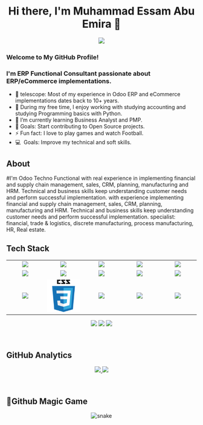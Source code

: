 <body>
  <div align="center">
    <h1> Hi there, I'm Muhammad Essam Abu Emira 👋<a href="#"></h1>
  </div>
<p align="center">
<a href="https://github.com/smuhabdullah"><img src="https://readme-typing-svg.herokuapp.com?lines=Experienced+ERP+Consultant;Financial+Manager;project+management;Product+Owner&center=true&width=500&height=50"></a>

### Welcome to My GitHub Profile!

### I'm  ERP Functional Consultant passionate about ERP/eCommerce implementations.


- 🔭 telescope: Most of my experience in Odoo ERP and eCommerce implementations dates back to 10+ years.
- 👀 During my free time, I enjoy working with studying accounting and studying Programming basics with Python.
- 🌱 I’m currently learning Business Analyst and PMP.
- 💞️ Goals: Start contributing to Open Source projects.
- ⚡  Fun fact: I love to play games and watch Football.
-  💻 &nbsp;Goals: Improve my technical and soft skills. 


## About
#I'm Odoo Techno Functional with real experience in implementing financial and  supply chain management, sales, CRM, planning, manufacturing and HRM. Technical and business skills keep understanding customer needs and perform successful implementation. with experience implementing financial and supply chain management, sales, CRM, planning, manufacturing and HRM. Technical and business skills keep understanding customer needs and perform successful implementation.
specialist: financial, trade & logistics, discrete manufacturing, process manufacturing, HR, Real estate.

 
<h2>Tech Stack</h2>

<table width="100" align='justify-center'>
<tr>

  <td align='center' width="200">
        <img src="https://download.logo.wine/logo/Python_(programming_language)/Python_(programming_language)-Logo.wine.png"  width="100">
    </td>
  <td align='center' width="200">
        <img src="https://www.djangoproject.com/m/img/logos/django-logo-negative.png" width="100">
    </td>
    <td align='center' width="200">
<!--         <img src="https://buttercms.com/static/images/tech_banners/Flask.png" width="100"> -->
	     <img src="https://github.com/mohamedabuemira/mohamedabuemira/assets/58034394/3e54b6b8-a958-455b-a9da-98cce8d34378" width="100">
    </td>

 <td align='center' width="200">
        <img src="https://github.com/mohamedabuemira/mohamedabuemira/assets/58034394/27a7c39c-6c5e-4cec-9110-0de89ebd9d05" width="100">
    </td>
 <td align='center'  width="200">
        <img src="https://github.com/opencv/opencv/wiki/logo/OpenCV_logo_no_text.png" width="100">
    </td>
	
</tr>
 <tr>
   
  
<td align='center'  width="200">
        <img src="https://github.com/mohamedabuemira/mohamedabuemira/assets/58034394/9042153c-74b1-407a-94d9-6e5657b3044c" >
    </td>
	 <td align='center' width="200">
        <img src="https://github.com/mohamedabuemira/mohamedabuemira/assets/58034394/e99ac296-f64c-479c-bf6a-1958c2713e9b" width="100%">
    </td>
  <td align='center'  width="200">
        <img src="https://download.logo.wine/logo/MySQL/MySQL-Logo.wine.png" >
    </td>
<td align='center'  width="200">
        <img src="https://github.com/mohamedabuemira/mohamedabuemira/assets/58034394/64937b04-5c3a-4a46-b3f1-2c2375a27725" >
    </td>
	  
  <td align='center'  width="200">
        <img src="https://github.com/mohamedabuemira/mohamedabuemira/assets/58034394/30d22378-8123-4eea-9a9d-1bfc295a2583" >
    </td>
	

</tr>
<tr>
    <td align='center' width="200">
        <img src="https://upload.wikimedia.org/wikipedia/commons/thumb/3/38/HTML5_Badge.svg/600px-HTML5_Badge.svg.png"  width="100">
    </td>
    <td align='center' width="200">
        <img src="https://raw.githubusercontent.com/devicons/devicon/0d6c64dbbf311879f7d563bfc3ccf559f9ed111c/icons/css3/css3-original-wordmark.svg" width="100">
    </td>
  
 <td align='center'  width="200">
        <img src="https://upload.wikimedia.org/wikipedia/commons/thumb/6/6a/JavaScript-logo.png/800px-JavaScript-logo.png" width="100">
    </td>
	
 <td align='center' width="200">
        <img src="https://github.com/mohamedabuemira/mohamedabuemira/assets/58034394/afaefa9d-951b-429a-9f3d-cd522ff08048" width="100">
    </td>
	 <td align='center' width="200">
        <img src="https://git-scm.com/images/logos/1color-darkbg@2x.png" width="100">
    </td>
 
	
    
</tr>
 

    
</table>
</p>
<p width="100" align='center'>
<a href="https://www.linkedin.com/in/abuemira/"><img src="https://img.shields.io/badge/-Muhammad%20Abdullah-0077B5?style=flat&logo=Linkedin&logoColor=white"/></a>
<a href="mailto:abuemira91@gmail.com"><img src="https://img.shields.io/badge/-mabdullahuit19b@gmail.com-D14836?style=flat&logo=Gmail&logoColor=white"/></a>
	<a href="https://abuemira.medium.com/"><img src="https://img.shields.io/badge/-smuhabdullah-black ?style=flat&logo=medium&logoColor=white"/></a>
 </p>
 
<br>

 
 <h2>GitHub Analytics
 </h2>

<p align="center">
<a href="https://github.com/abuemira91">
<!--   <img height="180em" src="https://github-readme-stats.vercel.app/api?username=smuhabdullah&show_icons=true&theme=algolia&include_all_commits=true&count_private=true"/> -->
  <img height="180em" src="https://github-readme-stats-eight-theta.vercel.app/api/top-langs/?username=smuhabdullah&layout=compact&langs_count=8&theme=algolia"/>
</a>
  <img width="70%" src="https://github-readme-streak-stats.herokuapp.com/?user=smuhabdullah&show_icons=true&locale=en&layout=demo&theme=algolia" />
</p>
</p>
<br>
	

## 🐛Github Magic Game
<p align="center">
  <img src="https://github.com/mohamedabuemira/mohamedabuemira/raw/output/github-contribution-grid-snake.svg" alt="snake"></center>
</p>


